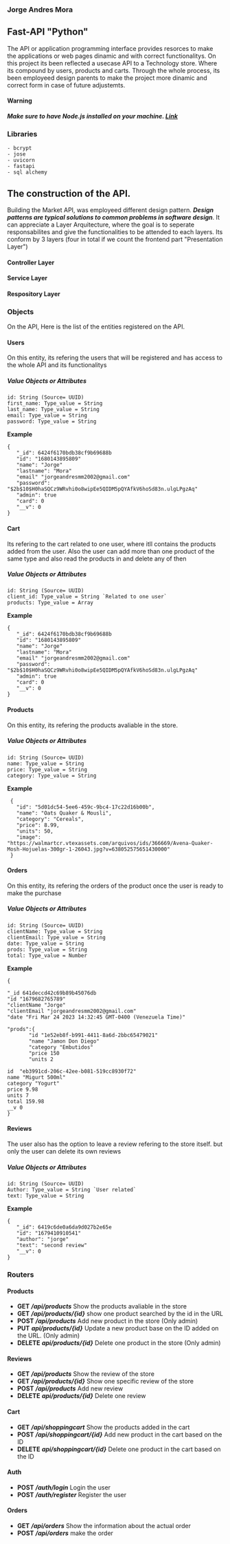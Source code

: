 ### Jorge Andres Mora


## Fast-API "Python" 

The API or application programming interface provides resorces to make the applications or web pages dinamic and with correct functionalitys.
On this project its been reflected a usecase API to a Technology store. Where its compound by users, products and carts. Through the whole process, its been employeed design parents to make the project more dinamic and correct form in case of future adjustemts. 

#### Warning
***Make sure to have Node.js installed on your machine. [Link](https://nodejs.org/en)***

### Libraries 
```
- bcrypt 
- jose 
- uvicorn 
- fastapi
- sql alchemy
```


## The construction of the API. 
Building the Market API, was employeed different design pattern. 
***Design patterns are typical solutions to common problems
in software design***. 
It can appreciate a Layer Arquitecture, where the goal is to seperate responsabilites and give the functionalities to be attended to each layers.
Its conform by 3 layers (four in total if we count the frontend part "Presentation Layer")
#### Controller Layer
#### Service Layer 
#### Respository Layer


### Objects 
On the API, Here is the list of the entities registered on the API. 
 #### Users
 On this entity, its refering the users that will be registered and has access to the whole API and its functionalitys
 ##### Value Objects or Attributes 
 ```
 id: String (Source= UUID)
first_name: Type_value = String
last_name: Type_value = String
email: Type_value = String
password: Type_value = String
```

**Example**
 ```
{
    "_id": 6424f6170bdb38cf9b69688b
    "id": "1680143895809"
    "name": "Jorge"
    "lastname": "Mora"
    "email" "jorgeandresmm2002@gmail.com"
    "password": "$2b$10$H0haSQCz9WRvhi0o8wipEe5QIDM5pQYAfkV6hoSd83n.ulgLPgzAq"
    "admin": true
    "card": 0
    "__v": 0
}
```

 #### Cart
Its refering to the cart related to one user, where itll contains the products added from the user. Also the user can add more than one product of the same type and also read the products in and delete any of then
 ##### Value Objects or Attributes 
 ```
 id: String (Source= UUID)
client_id: Type_value = String `Related to one user`
products: Type_value = Array 
```

**Example**
 ```
{
    "_id": 6424f6170bdb38cf9b69688b
    "id": "1680143895809"
    "name": "Jorge"
    "lastname": "Mora"
    "email" "jorgeandresmm2002@gmail.com"
    "password": "$2b$10$H0haSQCz9WRvhi0o8wipEe5QIDM5pQYAfkV6hoSd83n.ulgLPgzAq"
    "admin": true
    "card": 0
    "__v": 0
}
```

 #### Products
 On this entity, its refering the products avaliable in the store.
 ##### Value Objects or Attributes 
 ```
 id: String (Source= UUID)
name: Type_value = String
price: Type_value = String
category: Type_value = String
```

**Example**
 ```
  {
    "id": "5d01dc54-5ee6-459c-9bc4-17c22d16b00b",
    "name": "Oats Quaker & Mousli",
    "category": "Cereals",
    "price": 8.99,
    "units": 50,
    "image": "https://walmartcr.vtexassets.com/arquivos/ids/366669/Avena-Quaker-Mosh-Hojuelas-300gr-1-26043.jpg?v=638052575651430000"
  }
```

 #### Orders
 On this entity, its refering the orders of the product once the user is ready to make the purchase
 ##### Value Objects or Attributes 
 ```
 id: String (Source= UUID)
clientName: Type_value = String
clientEmail: Type_value = String
date: Type_value = String
prods: Type_value = String
total: Type_value = Number
```
**Example**
 ```
{

"_id 641deccd42c69b89b45076db
"id "1679682765789"
"clientName "Jorge"
"clientEmail "jorgeandresmm2002@gmail.com"
"date "Fri Mar 24 2023 14:32:45 GMT-0400 (Venezuela Time)"

"prods":{
        "id "1e52eb8f-b991-4411-8a6d-2bbc65479021"
        "name "Jamon Don Diego"
        "category "Embutidos"
        "price 150
        "units 2

id  "eb3991cd-206c-42ee-b081-519cc8930f72"
name "Migurt 500ml"
category "Yogurt"
price 9.98
units 7
total 159.98
__v 0
}
```

 #### Reviews
 The user also has the option to leave a review refering to the store itself. but only the user can delete its own reviews
 ##### Value Objects or Attributes 
 ```
 id: String (Source= UUID)
Author: Type_value = String `User related` 
text: Type_value = String 
```

**Example**
 ```
{
    "_id": 6419c6de0a6da9d027b2e65e
    "id": "1679410910541"
    "author": "jorge"
    "text": "second review"
    "__v": 0
}
```
### Routers 
#### Products
- **GET** ***/api/products*** Show the products avaliable in the store
- **GET** ***/api/products/{id}*** show one product searched by the id in the URL
- **POST** ***/api/products*** Add new product in the store (Only admin)
- **PUT** ***api/products/{id}*** Update a new product base on the ID added on the URL. (Only admin) 
- **DELETE** ***api/products/{id}*** Delete one product in the store (Only admin)

#### Reviews
- **GET** ***/api/products*** Show the review of the store
- **GET** ***/api/products/{id}*** Show one specific review of the store
- **POST** ***/api/products*** Add new review
- **DELETE** ***api/products/{id}*** Delete one review

#### Cart
- **GET** ***/api/shoppingcart*** Show the products added in the cart
- **POST** ***/api/shoppingcart/{id}*** Add new product in the cart based on the ID
- **DELETE** ***api/shoppingcart/{id}*** Delete one product in the cart based on the ID

#### Auth
- **POST** ***/auth/login*** Login the user
- **POST** ***/auth/register*** Register the user

#### Orders
- **GET** ***/api/orders*** Show the information about the actual order
- **POST** ***/api/orders*** make the order
